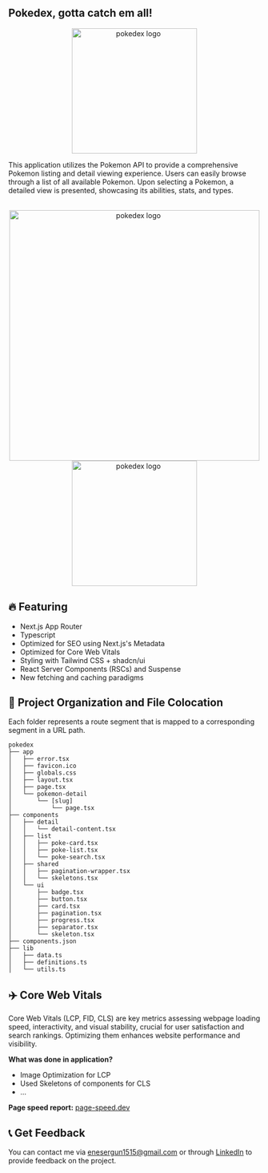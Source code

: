 

## Pokedex, gotta catch em all!
<p align="center">
<img width="250" alt="pokedex logo" src="https://github.com/enesergun/pokedex/assets/63712936/4dd444af-20cb-4a61-aa0a-ccb9b427bb81"/>
</p>
This application utilizes the Pokemon API to provide a comprehensive Pokemon listing and detail viewing experience. Users can easily browse through a list of all available Pokemon. Upon selecting a Pokemon, a detailed view is presented, showcasing its abilities, stats, and types.
<br />
<br />
<p align="center">
<img width="500" alt="pokedex logo" src="https://github.com/enesergun/pokedex/assets/63712936/bf0f4f99-ed7f-432b-b8cf-9bcaa6282388"/>
  <img width="250" alt="pokedex logo" src="https://github.com/enesergun/pokedex/assets/63712936/2993230d-f93d-41f8-a82e-82557ec74474"/>  
</p>

## 🔥 Featuring

- Next.js App Router
- Typescript
- Optimized for SEO using Next.js's Metadata
- Optimized for Core Web Vitals
- Styling with Tailwind CSS + shadcn/ui
- React Server Components (RSCs) and Suspense
- New fetching and caching paradigms

## 📁 Project Organization and File Colocation

Each folder represents a route segment that is mapped to a corresponding segment in a URL path.

```
pokedex
├── app
│   ├── error.tsx
│   ├── favicon.ico
│   ├── globals.css
│   ├── layout.tsx
│   ├── page.tsx
│   └── pokemon-detail
│       └── [slug]
│           └── page.tsx
├── components
│   ├── detail
│   │   └── detail-content.tsx
│   ├── list
│   │   ├── poke-card.tsx
│   │   ├── poke-list.tsx
│   │   └── poke-search.tsx
│   ├── shared
│   │   ├── pagination-wrapper.tsx
│   │   └── skeletons.tsx
│   └── ui
│       ├── badge.tsx
│       ├── button.tsx
│       ├── card.tsx
│       ├── pagination.tsx
│       ├── progress.tsx
│       ├── separator.tsx
│       └── skeleton.tsx
├── components.json
├── lib
│   ├── data.ts
│   ├── definitions.ts
│   └── utils.ts
```

## ✈️ Core Web Vitals
Core Web Vitals (LCP, FID, CLS) are key metrics assessing webpage loading speed, interactivity, and visual stability, crucial for user satisfaction and search rankings. Optimizing them enhances website performance and visibility. 

**What was done in application?**
- Image Optimization for LCP
- Used Skeletons of components for CLS
- ... 

**Page speed report:**
<a target="_blank" href="https://page-speed.dev/pokedex-kohl-eight.vercel.app">page-speed.dev</a>

## 📞 Get Feedback

You can contact me via enesergun1515@gmail.com or through <a href="https://www.linkedin.com/in/enesergun/" >LinkedIn</a> to provide feedback on the project.
